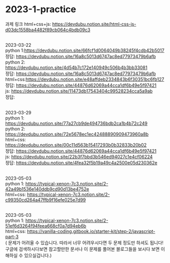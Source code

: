 # 2023-1-practice 

과제 링크
html+css+js: https://devdubu.notion.site/html-css-js-d03dc1558ba4482f89cb064c4bdb09c3

<br>2023-03-22
<br>python 1:https://devdubu.notion.site/66fcf1d0064049b38245f4cdb42b5017
<br>정답: https://devdubu.notion.site/16a8c5013d6747ac8ed77973479b6afb
<br>python 2: https://devdubu.notion.site/4d54b7c172e140949c506b4b3bb33081
<br>정답: https://devdubu.notion.site/16a8c5013d6747ac8ed77973479b6afb
<br>html+css:https://devdubu.notion.site/e48affdeb2334843b6f30351bc6fb127
<br>정답: https://devdubu.notion.site/44876d62069a44cca1df6b49e5f97421
<br>js: https://devdubu.notion.site/11473db17543404c99528234cca5a9ab
<br>정답:

<br>2023-03-29<br>
python 1: https://devdubu.notion.site/77a27cb9de494736bdb2ca1b4b72c249
<br>python 2: https://devdubu.notion.site/72e5678ec1ec42488890909473960a8b
<br>html+css: https://devdubu.notion.site/00c11d563b15417293b0b32833b20b02
<br>정답: https://devdubu.notion.site/44876d62069a44cca1df6b49e5f97421
<br>js: https://devdubu.notion.site/22b3f7bbd3b546ed94027c1e4cf06224
<br>정답: https://devdubu.notion.site/4fea32f5b19a49c4a2500e05d230362e


<br>2023-05-03<br>
python 1:  https://typical-xenon-7c3.notion.site/2-42a49b1536e140ddb9cd90d13be4752e
<br>html+css: https://typical-xenon-7c3.notion.site/2-c99350cd264a47ffb9f16efe025e7d99 


<br>2023-05-03<br>
python 1:  https://typical-xenon-7c3.notion.site/2-51ef6d3264f94feea668cf0a7d94eb6b
<br>html+css: https://vanilla-coding.gitbook.io/starter-kit/step-2/javascript-part-3 
<br>( 문제가 어려울 수 있습니다. 따라서 너무 어려우시다면 두 문제 정도만 하셔도 됩니다! 구글에 검색하시다보면 참고할만한 문서나 이 문제를 풀어본 블로그들을 보시다 보면 이해하실 수 있으실겁니다.)


